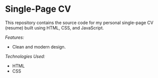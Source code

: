 # Single-Page CV

This repository contains the source code for my personal single-page CV (resume) built using HTML, CSS, and JavaScript.

*Features:*

* Clean and modern design.


*Technologies Used:*

* HTML
* CSS



